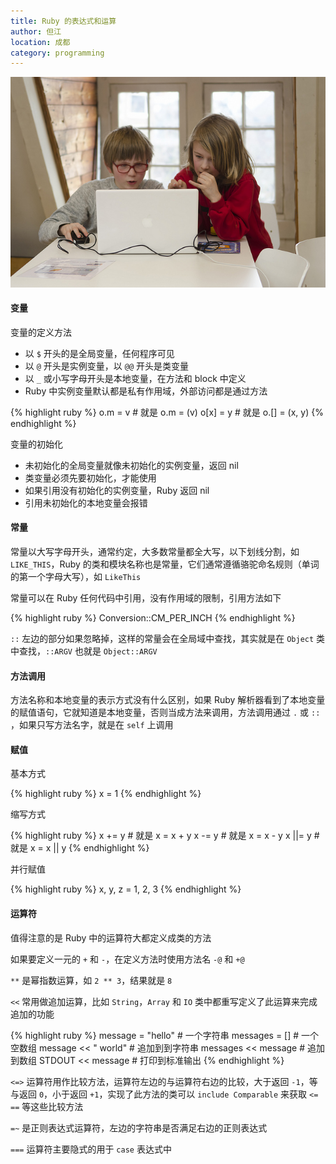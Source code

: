 ```yaml
---
title: Ruby 的表达式和运算
author: 但江
location: 成都
category: programming
---
```


![Children](/images/children.jpg)

#### 变量

变量的定义方法

* 以 `$` 开头的是全局变量，任何程序可见
* 以 `@` 开头是实例变量，以 `@@` 开头是类变量
* 以 `_` 或小写字母开头是本地变量，在方法和 block 中定义
* Ruby 中实例变量默认都是私有作用域，外部访问都是通过方法

{% highlight ruby %}
o.m = v # 就是 o.m = (v)
o[x] = y # 就是 o.[] = (x, y)
{% endhighlight %}

变量的初始化

* 未初始化的全局变量就像未初始化的实例变量，返回 nil
* 类变量必须先要初始化，才能使用
* 如果引用没有初始化的实例变量，Ruby 返回 nil
* 引用未初始化的本地变量会报错

#### 常量

常量以大写字母开头，通常约定，大多数常量都全大写，以下划线分割，如 `LIKE_THIS`，Ruby 的类和模块名称也是常量，它们通常遵循骆驼命名规则（单词的第一个字母大写），如 `LikeThis`

常量可以在 Ruby 任何代码中引用，没有作用域的限制，引用方法如下

{% highlight ruby %}
Conversion::CM_PER_INCH
{% endhighlight %}

`::` 左边的部分如果忽略掉，这样的常量会在全局域中查找，其实就是在 `Object` 类中查找，`::ARGV` 也就是 `Object::ARGV`

#### 方法调用

方法名称和本地变量的表示方式没有什么区别，如果 Ruby 解析器看到了本地变量的赋值语句，它就知道是本地变量，否则当成方法来调用，方法调用通过 `.` 或 `::` ，如果只写方法名字，就是在 `self` 上调用

#### 赋值

基本方式

{% highlight ruby %}
x = 1
{% endhighlight %}

缩写方式

{% highlight ruby %}
x += y # 就是 x = x + y
x -= y # 就是 x = x - y
x ||= y # 就是 x = x || y
{% endhighlight %}

并行赋值

{% highlight ruby %}
x, y, z = 1, 2, 3
{% endhighlight %}

#### 运算符

值得注意的是 Ruby 中的运算符大都定义成类的方法

如果要定义一元的 `+` 和 `-`，在定义方法时使用方法名 `-@` 和 `+@`

`**` 是幂指数运算，如 `2 ** 3`，结果就是 `8`

`<<` 常用做追加运算，比如 `String`，`Array` 和 `IO` 类中都重写定义了此运算来完成追加的功能

{% highlight ruby %}
message = "hello"        # 一个字符串
messages = []            # 一个空数组
message << " world"      # 追加到到字符串
messages << message      # 追加到数组
STDOUT << message        # 打印到标准输出
{% endhighlight %}

`<=>` 运算符用作比较方法，运算符左边的与运算符右边的比较，大于返回 `-1`，等与返回 `0`，小于返回 `+1`，实现了此方法的类可以 `include Comparable` 来获取 `<=` `==` 等这些比较方法

`=~` 是正则表达式运算符，左边的字符串是否满足右边的正则表达式

`===` 运算符主要隐式的用于 `case` 表达式中

